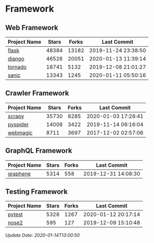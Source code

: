 # Framework

## Web Framework

| Project Name | Stars | Forks | Last Commit |
| ------------ | ----- | ----- | ----------- |
| [flask](https://github.com/pallets/flask) | 48384 | 13182 | 2019-11-24 23:38:50 |
| [django](https://github.com/django/django) | 46526 | 20051 | 2020-01-13 11:39:14 |
| [tornado](https://github.com/tornadoweb/tornado) | 18741 | 5132 | 2019-12-08 21:01:27 |
| [sanic](https://github.com/huge-success/sanic) | 13343 | 1245 | 2020-01-11 05:50:16 |

## Crawler Framework

| Project Name | Stars | Forks | Last Commit |
| ------------ | ----- | ----- | ----------- |
| [scrapy](https://github.com/scrapy/scrapy) | 35730 | 8285 | 2020-01-03 17:28:41 |
| [pyspider](https://github.com/binux/pyspider) | 14008 | 3422 | 2019-11-14 06:16:04 |
| [webmagic](https://github.com/code4craft/webmagic) | 8711 | 3697 | 2017-12-02 02:57:06 |

## GraphQL Framework

| Project Name | Stars | Forks | Last Commit |
| ------------ | ----- | ----- | ----------- |
| [graphene](https://github.com/graphql-python/graphene) | 5314 | 558 | 2019-12-31 14:08:30 |

## Testing Framework

| Project Name | Stars | Forks | Last Commit |
| ------------ | ----- | ----- | ----------- |
| [pytest](https://github.com/pytest-dev/pytest) | 5328 | 1267 | 2020-01-12 20:17:14 |
| [nose2](https://github.com/nose-devs/nose2) | 595 | 127 | 2019-12-09 15:10:48 |

*Update Date: 2020-01-14T13:00:50*